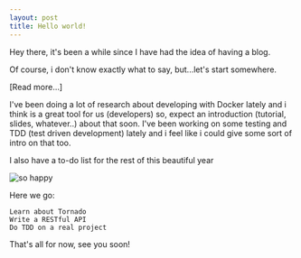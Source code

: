 ```yaml
---
layout: post
title: Hello world!
---
```


Hey there, it's been a while since I have had the idea of having a blog.

Of course, i don't know exactly what to say, but...let's start somewhere.

[Read more…]

I've been doing a lot of research about developing with Docker lately and i think is a great tool for us (developers) so, expect an introduction (tutorial, slides, whatever..) about that soon. I've been working on some testing and TDD (test driven development) lately and i feel like i could give some sort of intro on that too.

I also have a to-do list for the rest of this beautiful year

![so happy](https://imgflip.com/i/1chmpy)

Here we go:

    Learn about Tornado
    Write a RESTful API
    Do TDD on a real project

That's all for now, see you soon!

